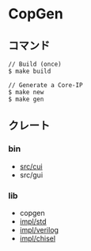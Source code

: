 # CopGen

## コマンド

```
// Build (once)
$ make build

// Generate a Core-IP
$ make new
$ make gen
```

## クレート

### bin

- [src/cui](./src/cui/README.md)
- src/gui

### lib

- copgen
- [impl/std](./impl/std/README.md)
- [impl/verilog](./impl/verilog/README.md)
- [impl/chisel](./impl/chisel/README.md)
